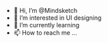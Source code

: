 - 👋 Hi, I’m @Mindsketch
- 👀 I’m interested in UI designing
- 🌱 I’m currently learning 
- 📫 How to reach me ...

<!---
Mindsketch/Mindsketch is a ✨ special ✨ repository because its `README.md` (this file) appears on your GitHub profile.
You can click the Preview link to take a look at your changes.
--->
